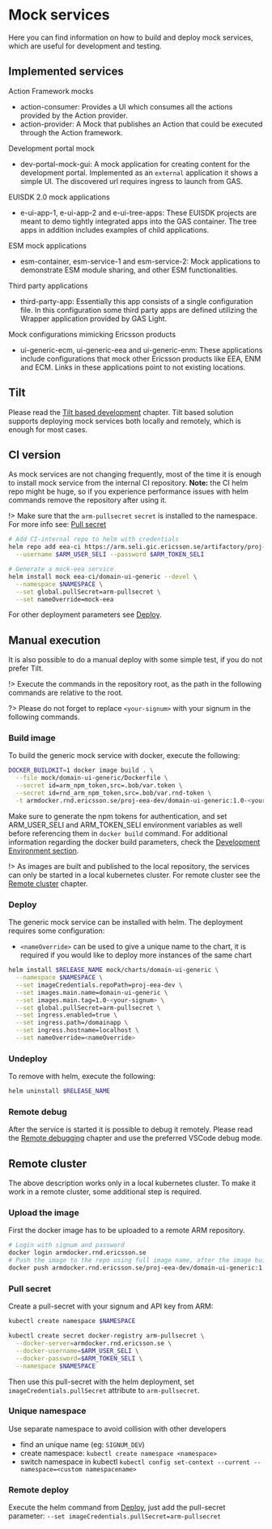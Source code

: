 # Mock services

Here you can find information on how to build and deploy mock services, which are useful
for development and testing.

## Implemented services

Action Framework mocks

- action-consumer: Provides a UI which consumes all the actions provided by the Action provider.
- action-provider: A Mock that publishes an Action that could be executed through the Action framework.

Development portal mock

- dev-portal-mock-gui: A mock application for creating content for the development portal. Implemented
  as an `external` application it shows a simple UI. The discovered url requires ingress to launch from
  GAS.

EUISDK 2.0 mock applications

- e-ui-app-1, e-ui-app-2 and e-ui-tree-apps: These EUISDK projects are meant to demo tightly integrated
  apps into the GAS container. The tree apps in addition includes examples of child applications.

ESM mock applications

- esm-container, esm-service-1 and esm-service-2: Mock applications to demonstrate ESM module sharing,
  and other ESM functionalities.

Third party applications

- third-party-app: Essentially this app consists of a single configuration file. In this configuration
  some third party apps are defined utilizing the Wrapper application provided by GAS Light.

Mock configurations mimicking Ericsson products

- ui-generic-ecm, ui-generic-eea and ui-generic-enm: These applications include configurations that
  mock other Ericsson products like EEA, ENM and ECM. Links in these applications point to not existing
  locations.

## Tilt

Please read the [Tilt based development](tilt.md) chapter. Tilt based solution supports
deploying mock services both locally and remotely, which is enough for most cases.

## CI version

As mock services are not changing frequently, most of the time it is enough to install
mock service from the internal CI repository. **Note:** the CI helm repo might be huge, so
if you experience performance issues with helm commands remove the repository after using it.

!> Make sure that the `arm-pullsecret` `secret` is installed to the namespace.
For more info see: [Pull secret](#pull-secret)

```bash
# Add CI-internal repo to helm with credentials
helm repo add eea-ci https://arm.seli.gic.ericsson.se/artifactory/proj-eea-ci-internal-helm \
  --username $ARM_USER_SELI --password $ARM_TOKEN_SELI

# Generate a mock-eea service
helm install mock eea-ci/domain-ui-generic --devel \
  --namespace $NAMESPACE \
  --set global.pullSecret=arm-pullsecret \
  --set nameOverride=mock-eea
```

For other deployment parameters see [Deploy](#deploy).

## Manual execution

It is also possible to do a manual deploy with some simple test, if you do not prefer Tilt.

!> Execute the commands in the repository root, as the path in the following commands
are relative to the root.

?> Please do not forget to replace `<your-signum>` with your signum in the following commands.

### Build image

To build the generic mock service with docker, execute the following:

```bash
DOCKER_BUILDKIT=1 docker image build . \
  --file mock/domain-ui-generic/Dockerfile \
  --secret id=arm_npm_token,src=.bob/var.token \
  --secret id=rnd_arm_npm_token,src=.bob/var.rnd-token \
  -t armdocker.rnd.ericsson.se/proj-eea-dev/domain-ui-generic:1.0-<your-signum>
```

Make sure to generate the npm tokens for authentication, and set ARM_USER_SELI and ARM_TOKEN_SELI environment
variables as well before referencing them in `docker build` command.
For additional information regarding the docker build parameters, check the
[Development Environment section](./dev-env.md#environment-variables).

!> As images are built and published to the local repository,
the services can only be started in a local kubernetes cluster.
For remote cluster see the [Remote cluster](#remote-cluster) chapter.

### Deploy

The generic mock service can be installed with helm. The deployment requires some
configuration:

- `<nameOverride>` can be used to give a unique name to the chart, it is required if you would like
  to deploy more instances of the same chart

```bash
helm install $RELEASE_NAME mock/charts/domain-ui-generic \
  --namespace $NAMESPACE \
  --set imageCredentials.repoPath=proj-eea-dev \
  --set images.main.name=domain-ui-generic \
  --set images.main.tag=1.0-<your-signum> \
  --set global.pullSecret=arm-pullsecret \
  --set ingress.enabled=true \
  --set ingress.path=/domainapp \
  --set ingress.hostname=localhost \
  --set nameOverride=<nameOverride>
```

### Undeploy

To remove with helm, execute the following:

```bash
helm uninstall $RELEASE_NAME
```

### Remote debug

After the service is started it is possible to debug it remotely.
Please read the [Remote debugging](tilt.md#Remote-debugging) chapter and use the preferred
VSCode debug mode.

## Remote cluster

The above description works only in a local kubernetes cluster. To make it work in a remote cluster,
some additional step is required.

### Upload the image

First the docker image has to be uploaded to a remote ARM repository.

```bash
# Login with signum and password
docker login armdocker.rnd.ericsson.se
# Push the image to the repo using full image name, after the image build
docker push armdocker.rnd.ericsson.se/proj-eea-dev/domain-ui-generic:1.0-<your-signum>
```

### Pull secret

Create a pull-secret with your signum and API key from ARM:

```bash
kubectl create namespace $NAMESPACE

kubectl create secret docker-registry arm-pullsecret \
  --docker-server=armdocker.rnd.ericsson.se \
  --docker-username=$ARM_USER_SELI \
  --docker-password=$ARM_TOKEN_SELI \
  --namespace $NAMESPACE
```

Then use this pull-secret with the helm deployment,
set `imageCredentials.pullSecret` attribute to `arm-pullsecret`.

### Unique namespace

Use separate namespace to avoid collision with other developers

- find an unique name (eg: `SIGNUM_DEV`)
- create namespace: `kubectl create namespace <namespace>`
- switch namespace in kubectl `kubectl config set-context --current --namespace=<custom namespacename>`

### Remote deploy

Execute the helm command from [Deploy](#deploy), just add the pull-secret parameter: `--set imageCredentials.pullSecret=arm-pullsecret`
